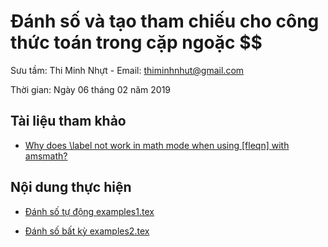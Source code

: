 # Đánh số và tạo tham chiếu cho công thức toán trong cặp ngoặc $$

Sưu tầm: Thi Minh Nhựt - Email: thiminhnhut@gmail.com

Thời gian: Ngày 06 tháng 02 năm 2019

## Tài liệu tham khảo

* [Why does \label not work in math mode when using [fleqn] with amsmath?
](https://tex.stackexchange.com/questions/210390/why-does-label-not-work-in-math-mode-when-using-fleqn-with-amsmath)

## Nội dung thực hiện

* [Đánh số tự động examples1.tex](https://github.com/thiminhnhut/latex/blob/master/tips/label-ref-equal-mode-math/examples/examples1.tex)

* [Đánh số bất kỳ examples2.tex](https://github.com/thiminhnhut/latex/blob/master/tips/label-ref-equal-mode-math/examples/examples2.tex)